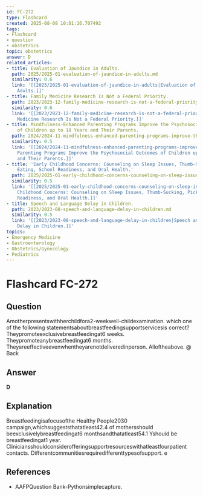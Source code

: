 ```yaml
---
id: FC-272
type: Flashcard
created: 2025-08-08 10:01:16.707492
tags:
- Flashcard
- question
- obstetrics
topic: obstetrics
answer: D
related_articles:
- title: Evaluation of Jaundice in Adults.
  path: 2025/2025-01-evaluation-of-jaundice-in-adults.md
  similarity: 0.6
  link: '[[2025/2025-01-evaluation-of-jaundice-in-adults|Evaluation of Jaundice in
    Adults.]]'
- title: Family Medicine Research Is Not a Federal Priority.
  path: 2023/2023-12-family-medicine-research-is-not-a-federal-priority.md
  similarity: 0.6
  link: '[[2023/2023-12-family-medicine-research-is-not-a-federal-priority|Family
    Medicine Research Is Not a Federal Priority.]]'
- title: Mindfulness-Enhanced Parenting Programs Improve the Psychosocial Outcomes
    of Children up to 18 Years and Their Parents.
  path: 2024/2024-11-mindfulness-enhanced-parenting-programs-improve-the-psychoso.md
  similarity: 0.5
  link: '[[2024/2024-11-mindfulness-enhanced-parenting-programs-improve-the-psychoso|Mindfulness-Enhanced
    Parenting Programs Improve the Psychosocial Outcomes of Children up to 18 Years
    and Their Parents.]]'
- title: 'Early Childhood Concerns: Counseling on Sleep Issues, Thumb-Sucking, Picky
    Eating, School Readiness, and Oral Health.'
  path: 2025/2025-01-early-childhood-concerns-counseling-on-sleep-issues-thumb-su.md
  similarity: 0.5
  link: '[[2025/2025-01-early-childhood-concerns-counseling-on-sleep-issues-thumb-su|Early
    Childhood Concerns: Counseling on Sleep Issues, Thumb-Sucking, Picky Eating, School
    Readiness, and Oral Health.]]'
- title: Speech and Language Delay in Children.
  path: 2023/2023-08-speech-and-language-delay-in-children.md
  similarity: 0.5
  link: '[[2023/2023-08-speech-and-language-delay-in-children|Speech and Language
    Delay in Children.]]'
topics:
- Emergency Medicine
- Gastroenterology
- Obstetrics/Gynecology
- Pediatrics
---
```


# Flashcard FC-272

## Question

Amotherpresentswithherchildfora2-weekwell-childexamination. which one of the following statementsaboutbreastfeedingsupportservicesis correct? Theypromoteexclusivebreastfeedingat6 weeks. Theypromoteanybreastfeedingat6 months. Theyareeffectiveevenwhentheyarenotdeliveredinperson. Alloftheabove. @ Back

## Answer

**D**

## Explanation

Breastfeedingisafocusofthe Healthy People2030 campaign,whichsuggeststhatatleast42.4 of mothersshould beexclusivelybreastfeedingat6 monthsandthatatleast54.1 Yshould be breastfeedingat1 year. Cliniciansshouldconsiderofferingsupportresourceswithatleastfourpatient contacts. Differentcommunitiesrequiredifferenttypesofsupport. e

## References

- AAFPQuestion Bank-Pythonsimplecapture.


